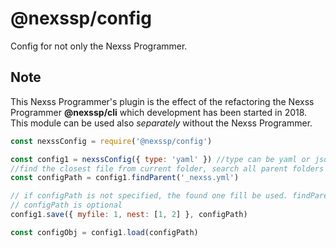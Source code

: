 # @nexssp/config

Config for not only the Nexss Programmer.

## Note

This Nexss Programmer's plugin is the effect of the refactoring the Nexss Programmer **@nexssp/cli** which development has been started in 2018. This module can be used also _separately_ without the Nexss Programmer.

```js
const nexssConfig = require('@nexssp/config')

const config1 = nexssConfig({ type: 'yaml' }) //type can be yaml or json
//find the closest file from current folder, search all parent folders until finds it
const configPath = config1.findParent('_nexss.yml')

// if configPath is not specified, the found one fill be used. findParent is used implicitly
// configPath is optional
config1.save({ myfile: 1, nest: [1, 2] }, configPath)

const configObj = config1.load(configPath)
```
